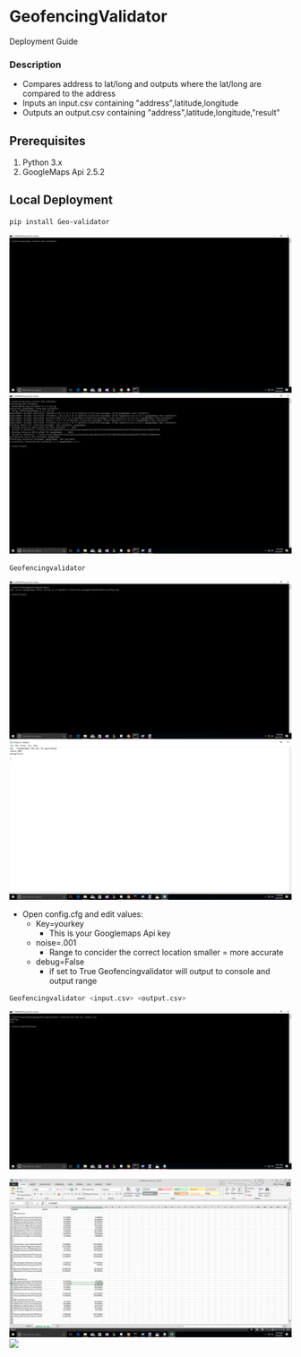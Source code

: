 # GeofencingValidator
Deployment Guide

### Description
* Compares address to lat/long and outputs where the lat/long are compared to the address
* Inputs an input.csv containing "address",latitude,longitude
* Outputs an output.csv containing "address",latitude,longitude,"result"

## Prerequisites
1. Python 3.x
  1. GoogleMaps Api 2.5.2
  
## Local Deployment
```bash
pip install Geo-validator
```
<img src="docs/1.png" />

<img src="docs/2.png" />

```bash
Geofencingvalidator
```
<img src="docs/3.png" />

<img src="docs/4.png" />

* Open config.cfg and edit values:
    * Key=yourkey
        * This is your Googlemaps Api key
    * noise=.001
        * Range to concider the correct location smaller = more accurate
    * debug=False
        * if set to True Geofencingvalidator will output to console and output range

```bash
Geofencingvalidator <input.csv> <output.csv>
```

<img src="docs/5.png" />

<img src="docs/6.png" /><img src="docs/7.png" />





